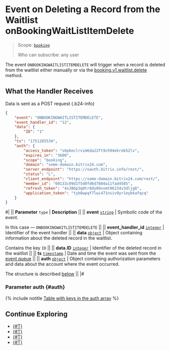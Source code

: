 # Event on Deleting a Record from the Waitlist onBookingWaitListItemDelete

> Scope: [`booking`](../../../scopes/permissions.md)
>
> Who can subscribe: any user

The event `ONBOOKINGWAITLISTITEMDELETE` will trigger when a record is deleted from the waitlist either manually or via the [booking.v1.waitlist.delete](../booking-v1-waitlist-delete.md) method.

## What the Handler Receives

Data is sent as a POST request {.b24-info}

```json
{
    "event": "ONBOOKINGWAITLISTITEMDELETE",
    "event_handler_id": "12",
    "data": {
        "ID": "1"
    },
    "ts": "1751285534",
    "auth": {
        "access_token": "s6p6eclrvim6da22ft9ch94ekreb52lv",
        "expires_in": "3600",
        "scope": "booking",
        "domain": "some-domain.bitrix24.com",
        "server_endpoint": "https://oauth.bitrix.info/rest/",
        "status": "L",
        "client_endpoint": "https://some-domain.bitrix24.com/rest/",
        "member_id": "60133c09d1f5d0fd6d7884a11fad4585",
        "refresh_token": "4s386p3q0tr8dy89xvmt96234v3dljg8",
        "application_token": "tyb8wpqf7lwi471nsiv9yr1eybkafqcq"
    }
}
```

#|
|| **Parameter**
`type` | **Description** ||
|| **event**
[`string`](../../../data-types.md) | Symbolic code of the event.

In this case — `ONBOOKINGWAITLISTITEMDELETE` ||
|| **event_handler_id**
[`integer`](../../../data-types.md) | Identifier of the event handler ||
|| **data**
[`object`](../../../data-types.md) | Object containing information about the deleted record in the waitlist.

Contains the key `ID` ||
|| **data.ID**
[`integer`](../../../data-types.md) | Identifier of the deleted record in the waitlist ||
|| **ts**
[`timestamp`](../../../data-types.md) | Date and time the event was sent from the [event queue](../../../events/index.md) ||
|| **auth**
[`object`](../../../data-types.md) | Object containing authorization parameters and data about the account where the event occurred.

The structure is described [below](#auth) ||
|#

### Parameter auth {#auth}

{% include notitle [Table with keys in the auth array](../../../../_includes/auth-params-in-events.md) %}

## Continue Exploring

- [{#T}](../../../events/index.md)
- [{#T}](../../../events/event-bind.md)
- [{#T}](./on-booking-waitlistitem-add.md)
- [{#T}](./on-booking-waitlistitem-update.md)